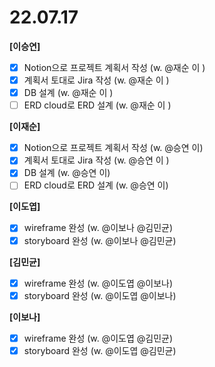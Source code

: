 # 22.07.17

**[이승연]**

- [x]  Notion으로 프로젝트 계획서 작성 (w. @재순 이 )
- [x]  계획서 토대로 Jira 작성 (w. @재순 이 )
- [x]  DB 설계 (w. @재순 이 )
- [ ]  ERD cloud로 ERD 설계 (w. @재순 이 )

**[이재순]**

- [x]  Notion으로 프로젝트 계획서 작성 (w. @승연 이)
- [x]  계획서 토대로 Jira 작성 (w. @승연 이  )
- [x]  DB 설계 (w. @승연 이)
- [ ]  ERD cloud로 ERD 설계 (w. @승연 이)

**[이도엽]**

- [x]  wireframe 완성 (w. @이보나 @김민균)
- [x]  storyboard 완성 (w. @이보나  @김민균)

**[김민균]**

- [x]  wireframe 완성 (w. @이도엽 @이보나)
- [x]  storyboard 완성 (w. @이도엽 @이보나)

**[이보나]**

- [x]  wireframe 완성 (w. @이도엽 @김민균)
- [x]  storyboard 완성 (w. @이도엽 @김민균)
